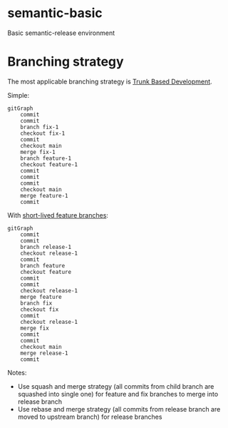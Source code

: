 # semantic-basic

Basic semantic-release environment

# Branching strategy

The most applicable branching strategy is [Trunk Based Development](https://trunkbaseddevelopment.com/).

Simple:

```mermaid
gitGraph
    commit
    commit
    branch fix-1
    checkout fix-1
    commit
    checkout main
    merge fix-1
    branch feature-1
    checkout feature-1
    commit
    commit
    commit
    checkout main
    merge feature-1
    commit
```

With [short-lived feature branches](https://trunkbaseddevelopment.com/short-lived-feature-branches/):

```mermaid
gitGraph
    commit
    commit
    branch release-1
    checkout release-1
    commit
    branch feature
    checkout feature
    commit
    commit
    checkout release-1
    merge feature
    branch fix
    checkout fix
    commit
    checkout release-1
    merge fix
    commit
    commit
    checkout main
    merge release-1
    commit
```

Notes:

- Use squash and merge strategy (all commits from child branch are squashed into single one) for feature and fix branches to merge into release branch
- Use rebase and merge strategy (all commits from release branch are moved to upstream branch) for release branches
